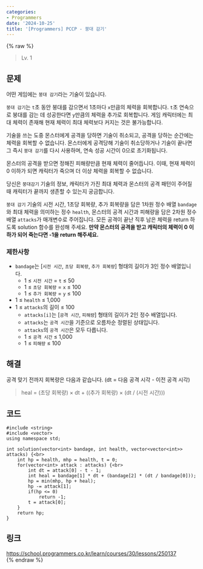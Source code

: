 ```yaml
---
categories:
- Programmers
date: '2024-10-25'
title: '[Programmers] PCCP - 붕대 감기'
---
```


{% raw %}
> Lv. 1<br>

## 문제
어떤 게임에는  `붕대 감기`라는 기술이 있습니다.

`붕대 감기`는  `t`초 동안 붕대를 감으면서 1초마다  `x`만큼의 체력을 회복합니다.  `t`초 연속으로 붕대를 감는 데 성공한다면  `y`만큼의 체력을 추가로 회복합니다. 게임 캐릭터에는 최대 체력이 존재해 현재 체력이 최대 체력보다 커지는 것은 불가능합니다.

기술을 쓰는 도중 몬스터에게 공격을 당하면 기술이 취소되고, 공격을 당하는 순간에는 체력을 회복할 수 없습니다. 몬스터에게 공격당해 기술이 취소당하거나 기술이 끝나면 그 즉시  `붕대 감기`를 다시 사용하며, 연속 성공 시간이 0으로 초기화됩니다.

몬스터의 공격을 받으면 정해진 피해량만큼 현재 체력이 줄어듭니다. 이때, 현재 체력이 0 이하가 되면 캐릭터가 죽으며 더 이상 체력을 회복할 수 없습니다.

당신은  `붕대감기`  기술의 정보, 캐릭터가 가진 최대 체력과 몬스터의 공격 패턴이 주어질 때 캐릭터가 끝까지 생존할 수 있는지 궁금합니다.

`붕대 감기`  기술의 시전 시간, 1초당 회복량, 추가 회복량을 담은 1차원 정수 배열  `bandage`와 최대 체력을 의미하는 정수  `health`, 몬스터의 공격 시간과 피해량을 담은 2차원 정수 배열  `attacks`가 매개변수로 주어집니다. 모든 공격이 끝난 직후 남은 체력을 return 하도록 solution 함수를 완성해 주세요.  **만약 몬스터의 공격을 받고 캐릭터의 체력이 0 이하가 되어 죽는다면 -1을 return 해주세요.**

### 제한사항
-   `bandage`는 [`시전 시간`,  `초당 회복량`,  `추가 회복량`] 형태의 길이가 3인 정수 배열입니다.
    -   1 ≤  `시전 시간`  =  `t`  ≤ 50
    -   1 ≤  `초당 회복량`  =  `x`  ≤ 100
    -   1 ≤  `추가 회복량`  =  `y`  ≤ 100
-   1 ≤  `health`  ≤ 1,000
-   1 ≤  `attacks`의 길이 ≤ 100
    -   `attacks[i]`는 [`공격 시간`,  `피해량`] 형태의 길이가 2인 정수 배열입니다.
    -   `attacks`는  `공격 시간`을 기준으로 오름차순 정렬된 상태입니다.
    -   `attacks`의  `공격 시간`은 모두 다릅니다.
    -   1 ≤  `공격 시간`  ≤ 1,000
    -   1 ≤  `피해량`  ≤ 100

## 해결
공격 맞기 전까지 회복량은 다음과 같습니다. (dt = 다음 공격 시각 - 이전 공격 시각)
> heal = (초당 회복량) × dt + ((추가 회복량) × (dt / (시전 시간)))<br>

## 코드
```
#include <string>
#include <vector>
using namespace std;

int solution(vector<int> bandage, int health, vector<vector<int>> attacks) {<br>
    int hp = health, mhp = health, t = 0;
    for(vector<int> attack : attacks) {<br>
        int dt = attack[0] - t - 1;
        int heal = bandage[1] * dt + (bandage[2] * (dt / bandage[0]));
        hp = min(mhp, hp + heal);
        hp -= attack[1];
        if(hp <= 0)
            return -1;
        t = attack[0];
    }
    return hp;
}
```

## 링크
https://school.programmers.co.kr/learn/courses/30/lessons/250137<br>
{% endraw %}